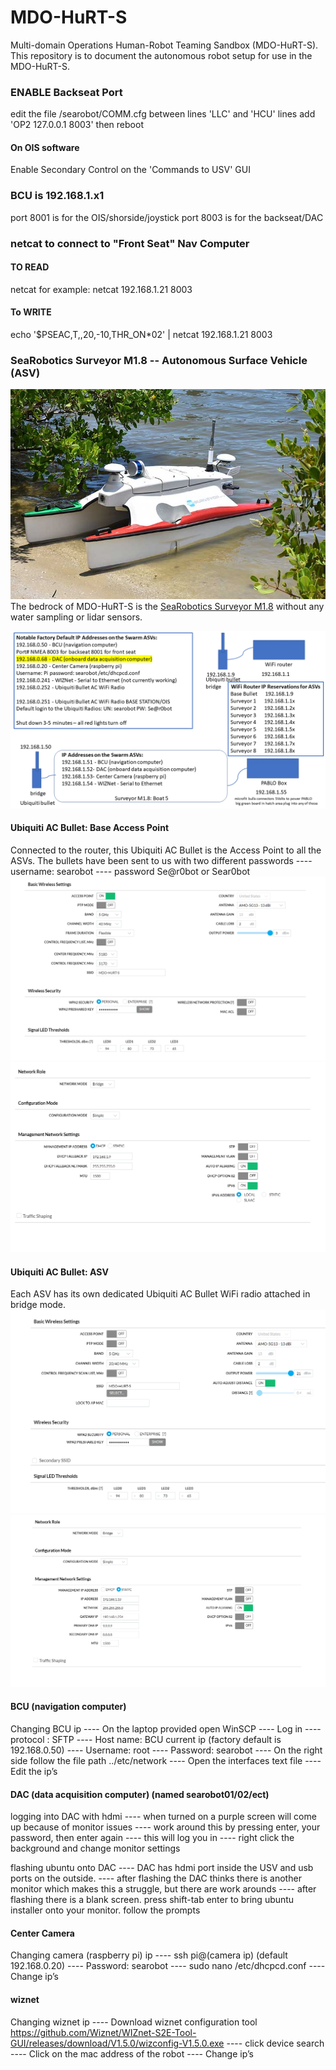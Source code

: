 # MDO-HuRT-S
Multi-domain Operations Human-Robot Teaming Sandbox (MDO-HuRT-S). This repository is to document the autonomous robot setup for use in the MDO-HuRT-S.

### ENABLE Backseat Port
edit the file /searobot/COMM.cfg
between lines 'LLC' and 'HCU' lines
add 'OP2 127.0.0.1 8003'
then reboot

#### On OIS software
Enable Secondary Control on the 'Commands to USV' GUI

### BCU is 192.168.1.x1
port 8001 is for the OIS/shorside/joystick
port 8003 is for the backseat/DAC

### netcat to connect to "Front Seat" Nav Computer
#### TO READ
netcat <IP> <port>
for example: netcat 192.168.1.21 8003

#### To WRITE
  echo '$PSEAC,T,,20,-10,THR_ON*02' | netcat 192.168.1.21 8003

### SeaRobotics Surveyor M1.8 -- Autonomous Surface Vehicle (ASV)
![Surveyor M1.8](sr-surveyorm1-8-shore.jpg)
The bedrock of MDO-HuRT-S is the [SeaRobotics Surveyor M1.8](https://www.searobotics.com/products/autonomous-surface-vehicles/sr-surveyor-class) without any water sampling or lidar sensors.

![Network Setup](searobotics-setup.png)

#### Ubiquiti AC Bullet: Base Access Point
Connected to the router, this Ubiquiti AC Bullet is the Access Point to all the ASVs. The bullets have been sent to us with two different passwords ---- username: searobot ---- password Se@r0bot or Sear0bot
  ![base station settings](basestation_wireless_settings.png)
   ![base station settings2](basestation_network_settings.png)

#### Ubiquiti AC Bullet: ASV
Each ASV has its own dedicated Ubiquiti AC Bullet WiFi radio attached in bridge mode.
  ![boat bullet settings](boat_ubiquiti_wireless_settings.png)
![boat bullet settings2](boat_ubiquiti_network_settings.png)
  
  
#### BCU (navigation computer)
  Changing BCU ip ----
On the laptop provided open WinSCP ----
Log in ----
    protocol : SFTP ----
    Host name: BCU current ip (factory default is 192.168.0.50) ----
    Username: root ----
    Password: searobot ----
On the right side follow the file path ../etc/network ----
Open the interfaces text file ----
Edit the ip’s


#### DAC (data acquisition computer) (named searobot01/02/ect)
  logging into DAC with hdmi ---- when turned on a purple screen will come up because of monitor issues ---- work around this by pressing enter, your password, then enter again ---- this will log you in ---- right click the background and change monitor settings
  
  flashing ubuntu onto DAC ----
  DAC has hdmi port inside the USV and usb ports on the outside. ----
  after flashing the DAC thinks there is another monitor which makes this a struggle, but there are work arounds ----
  after flashing there is a blank screen. press shift-tab enter to bring ubuntu installer onto your monitor. follow the prompts
  

#### Center Camera
  Changing camera (raspberry pi) ip ----
ssh pi@(camera ip) (default 192.168.0.20) ---- 
Password: searobot ----
sudo nano /etc/dhcpcd.conf ----
Change ip’s
  
#### wiznet
  Changing wiznet ip ----
Download wiznet configuration tool
https://github.com/Wiznet/WIZnet-S2E-Tool-GUI/releases/download/V1.5.0/wizconfig-V1.5.0.exe ----
click device search ----
Click on the mac address of the robot ----
Change ip’s


